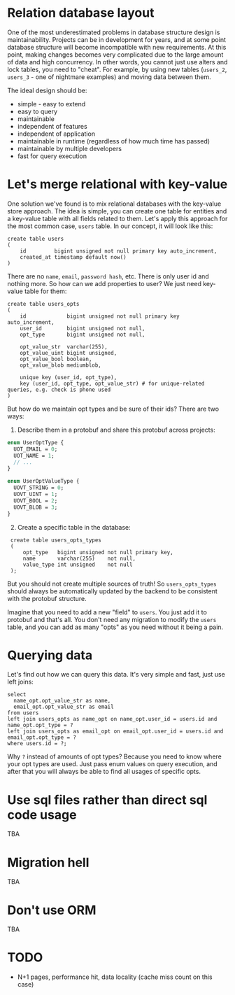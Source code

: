 # Relation database layout

One of the most underestimated problems in database structure design is maintainability. 
Projects can be in development for years, and at some point database structure will become incompatible with new requirements. 
At this point, making changes becomes very complicated due to the large amount of data and high concurrency. 
In other words, you cannot just use alters and lock tables, you need to "cheat".
For example, by using new tables (`users_2`, `users_3` - one of nightmare examples) and moving data between them.

The ideal design should be:

- simple - easy to extend
- easy to query
- maintainable
- independent of features
- independent of application
- maintainable in runtime (regardless of how much time has passed)
- maintainable by multiple developers
- fast for query execution


# Let's merge relational with key-value

One solution we've found is to mix relational databases with the key-value store approach. The idea is simple, 
you can create one table for entities and a key-value table with all fields related to them.
Let's apply this approach for the most common case, `users` table. In our concept, it will look like this:

```mysql
create table users
(
    id         bigint unsigned not null primary key auto_increment,
    created_at timestamp default now()
)
```

There are no `name`, `email`, `password hash`,  etc. There is only user id and nothing more. So how can we add properties to user? 
We just need key-value table for them:

```mysql
create table users_opts
(
    id             bigint unsigned not null primary key auto_increment,
    user_id        bigint unsigned not null,
    opt_type       bigint unsigned not null,

    opt_value_str  varchar(255),
    opt_value_uint bigint unsigned,
    opt_value_bool boolean,
    opt_value_blob mediumblob,

    unique key (user_id, opt_type),
    key (user_id, opt_type, opt_value_str) # for unique-related queries, e.g. check is phone used 
)
```

But how do we maintain opt types and be sure of their ids? There are two ways:

1. Describe them in a protobuf and share this protobuf across projects:

```protobuf
enum UserOptType {
  UOT_EMAIL = 0;
  UOT_NAME = 1;
  // ...
}

enum UserOptValueType {
  UOVT_STRING = 0;
  UOVT_UINT = 1;
  UOVT_BOOL = 2;
  UOVT_BLOB = 3;
}
```

2. Create a specific table in the database:

```mysql
 create table users_opts_types
 (
     opt_type   bigint unsigned not null primary key,
     name       varchar(255)    not null,
     value_type int unsigned    not null
 );
```

But you should not create multiple sources of truth! So `users_opts_types` should always be automatically updated 
by the backend to be consistent with the protobuf structure.

Imagine that you need to add a new "field" to `users`. You just add it to protobuf and that's all. 
You don't need any migration to modify the `users` table, and you can add as many "opts" as you need without it being a pain.

# Querying data
Let's find out how we can query this data. It's very simple and fast, just use left joins:
```mysql
select 
  name_opt.opt_value_str as name,
  email_opt.opt_value_str as email
from users
left join users_opts as name_opt on name_opt.user_id = users.id and name_opt.opt_type = ?
left join users_opts as email_opt on email_opt.user_id = users.id and email_opt.opt_type = ?
where users.id = ?;
```

Why `?`  instead of amounts of opt types? Because you need to know where your opt types are used. 
Just pass enum values on query execution, and after that you will always be able to find all usages of specific opts.

# Use sql files rather than direct sql code usage
TBA

# Migration hell
TBA

# Don't use ORM
TBA

# TODO
- N+1 pages, performance hit, data locality (cache miss count on this case)